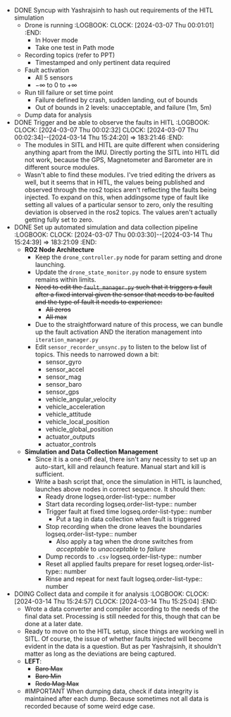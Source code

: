 - DONE Syncup with Yashrajsinh to hash out requirements of the HITL simulation
	- Drone is running
	  :LOGBOOK:
	  CLOCK: [2024-03-07 Thu 00:01:01]
	  :END:
		- In Hover mode
		- Take one test in Path mode
	- Recording topics (refer to PPT)
		- Timestamped and only pertinent data required
	- Fault activation
		- All 5 sensors
		- $-\infty$ to 0 to $+\infty$
	- Run till failure or set time point
		- Failure defined by crash, sudden landing, out of bounds
		- Out of bounds in 2 levels: unacceptable, and failure (1m, 5m)
	- Dump data for analysis
- DONE Trigger and be able to observe the faults in HITL
  :LOGBOOK:
  CLOCK: [2024-03-07 Thu 00:02:32]
  CLOCK: [2024-03-07 Thu 00:02:34]--[2024-03-14 Thu 15:24:20] =>  183:21:46
  :END:
	- The modules in SITL and HITL are quite different when considering anything apart from the IMU. Directly porting the SITL into HITL did not work, because the GPS, Magnetometer and Barometer are in different source modules.
	- Wasn't able to find these modules. I've tried editing the drivers as well, but it seems that in HITL, the values being published and observed through the ros2 topics aren't reflecting the faults being injected. To expand on this, when addingsome type of fault like setting all values of a particular sensor to zero, only the resulting deviation is observed in the ros2 topics. The values aren't actually getting fully set to zero.
- DONE Set up automated simulation and data collection pipeline
  :LOGBOOK:
  CLOCK: [2024-03-07 Thu 00:03:30]--[2024-03-14 Thu 15:24:39] =>  183:21:09
  :END:
	- **RO2 Node Architecture**
		- Keep the `drone_controller.py` node for param setting and drone launching.
		- Update the `drone_state_monitor.py` node to ensure system remains within
		  limits.
		- ~~Need to edit the `fault_manager.py` such that it triggers a fault after a fixed interval given the sensor that needs to be faulted and the type of fault it needs to experience:~~
			- ~~All zeros~~
			- ~~All max~~
		- Due to the straightforward nature of this process, we can bundle up the fault activation AND the iteration management into `iteration_manager.py`
		- Edit `sensor_recorder_unsync.py` to listen to the below list of topics.
		  This needs to narrowed down a bit:
			- sensor_gyro
			- sensor_accel
			- sensor_mag
			- sensor_baro
			- sensor_gps
			- vehicle_angular_velocity
			- vehicle_acceleration
			- vehicle_attitude
			- vehicle_local_position
			- vehicle_global_position
			- actuator_outputs
			- actuator_controls
	- **Simulation and Data Collection Management**
		- Since it is a one-off deal, there isn't any necessity to set up an   auto-start, kill and relaunch feature. Manual start and kill is sufficient.
		- Write a bash script that, once the simulation in HITL is launched, launches above nodes in correct sequence. It should then:
			- Ready drone
			  logseq.order-list-type:: number
			- Start data recording
			  logseq.order-list-type:: number
			- Trigger fault at fixed time
			  logseq.order-list-type:: number
				- Put a tag in data collection when fault is triggered
			- Stop recording when the drone leaves the boundaries
			  logseq.order-list-type:: number
				- Also apply a tag when the drone switches from *acceptable* to *unacceptable* to *failure*
			- Dump records to `.csv`
			  logseq.order-list-type:: number
			- Reset all applied faults prepare for reset
			  logseq.order-list-type:: number
			- Rinse and repeat for next fault
			  logseq.order-list-type:: number
- DOING Collect data and compile it for analysis
  :LOGBOOK:
  CLOCK: [2024-03-14 Thu 15:24:57]
  CLOCK: [2024-03-14 Thu 15:25:04]
  :END:
	- Wrote a data converter and compiler according to the needs of the final data set. Processing is still needed for this, though that can be done at a later date.
	- Ready to move on to the HITL setup, since things are working well in SITL. Of course, the issue of whether faults injected will become evident in the data is a question. But as per Yashrajsinh, it shouldn't matter as long as the deviations are being captured.
	- **LEFT**:
		- ~~Baro Max~~
		- ~~Baro Min~~
		- ~~Redo Mag Max~~
	- #IMPORTANT When dumping data, check if data integrity is maintained after each dump. Because sometimes not all data is recorded because of some weird edge case.